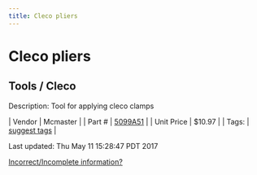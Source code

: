 ```yaml
---
title: Cleco pliers
---
```


# Cleco pliers
## Tools / Cleco
Description: 	Tool for applying cleco clamps 

| Vendor | Mcmaster | 
| Part # | [5099A51](https://www.mcmaster.com/#5099A51) | 
| Unit Price | $10.97 | 
| Tags: | [suggest tags](https://docs.google.com/forms/d/e/1FAIpQLSeWyY8v3RgOty-MyWmh9U0iivNYN_molChYyS-0U-o-kOAv_g/viewform) | 

Last updated: Thu May 11 15:28:47 PDT 2017

 [Incorrect/Incomplete information?](https://docs.google.com/forms/d/e/1FAIpQLSeWyY8v3RgOty-MyWmh9U0iivNYN_molChYyS-0U-o-kOAv_g/viewform)